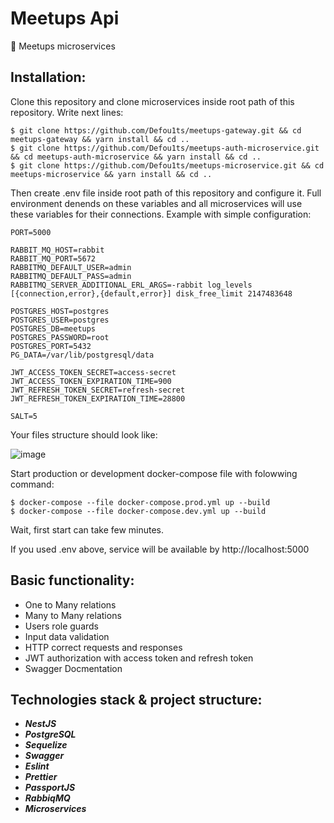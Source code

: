 # Meetups Api

🎉 Meetups microservices

## Installation:

Clone this repository and clone microservices inside root path of this repository. Write next lines:

```
$ git clone https://github.com/Defou1ts/meetups-gateway.git && cd meetups-gateway && yarn install && cd ..
$ git clone https://github.com/Defou1ts/meetups-auth-microservice.git && cd meetups-auth-microservice && yarn install && cd ..
$ git clone https://github.com/Defou1ts/meetups-microservice.git && cd meetups-microservice && yarn install && cd ..

```

Then create .env file inside root path of this repository and configure it.
Full environment denends on these variables and all microservices will use these variables for their connections. Example with simple configuration:

```
PORT=5000

RABBIT_MQ_HOST=rabbit
RABBIT_MQ_PORT=5672
RABBITMQ_DEFAULT_USER=admin
RABBITMQ_DEFAULT_PASS=admin
RABBITMQ_SERVER_ADDITIONAL_ERL_ARGS=-rabbit log_levels [{connection,error},{default,error}] disk_free_limit 2147483648

POSTGRES_HOST=postgres
POSTGRES_USER=postgres
POSTGRES_DB=meetups
POSTGRES_PASSWORD=root
POSTGRES_PORT=5432
PG_DATA=/var/lib/postgresql/data

JWT_ACCESS_TOKEN_SECRET=access-secret
JWT_ACCESS_TOKEN_EXPIRATION_TIME=900
JWT_REFRESH_TOKEN_SECRET=refresh-secret
JWT_REFRESH_TOKEN_EXPIRATION_TIME=28800

SALT=5

```

Your files structure should look like:

![image](https://github.com/Defou1ts/meetups-microservices/assets/97761585/57af0e18-bb2f-43b8-ab9e-f37e5468c915)

Start production or development docker-compose file with folowwing command:

```
$ docker-compose --file docker-compose.prod.yml up --build
$ docker-compose --file docker-compose.dev.yml up --build
```

Wait, first start can take few minutes.

If you used .env above, service will be available by http://localhost:5000

## Basic functionality:

- One to Many relations
- Many to Many relations
- Users role guards
- Input data validation
- HTTP correct requests and responses
- JWT authorization with access token and refresh token
- Swagger Docmentation

## Technologies stack & project structure:

- **_NestJS_**
- **_PostgreSQL_**
- **_Sequelize_**
- **_Swagger_**
- **_Eslint_**
- **_Prettier_**
- **_PassportJS_**
- **_RabbiqMQ_**
- **_Microservices_**
